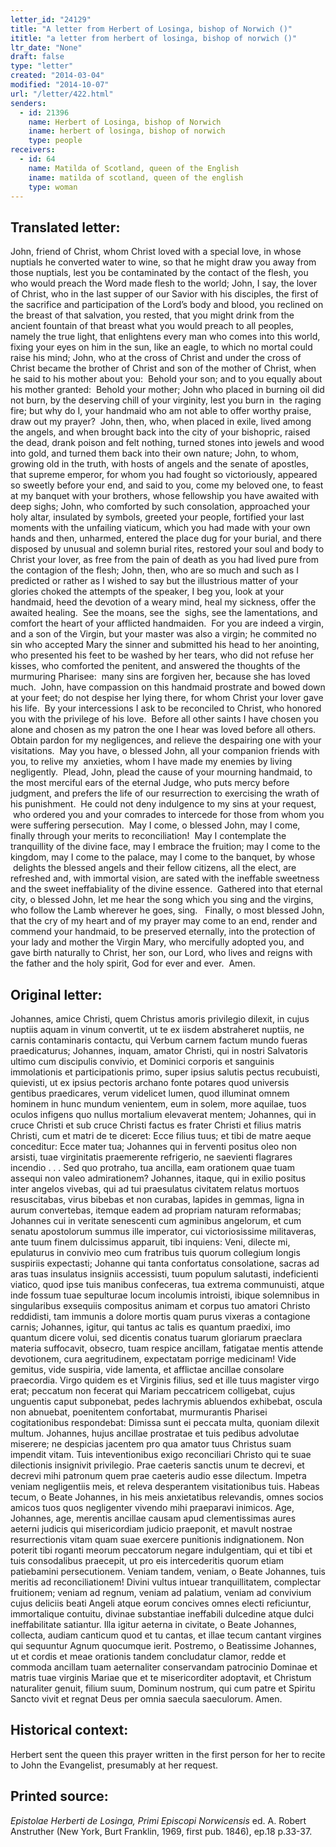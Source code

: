 ```yaml
---
letter_id: "24129"
title: "A letter from Herbert of Losinga, bishop of Norwich ()"
ititle: "a letter from herbert of losinga, bishop of norwich ()"
ltr_date: "None"
draft: false
type: "letter"
created: "2014-03-04"
modified: "2014-10-07"
url: "/letter/422.html"
senders:
  - id: 21396
    name: Herbert of Losinga, bishop of Norwich
    iname: herbert of losinga, bishop of norwich
    type: people
receivers:
  - id: 64
    name: Matilda of Scotland, queen of the English
    iname: matilda of scotland, queen of the english
    type: woman
---
```

<h2> Translated letter:</h2><p>John, friend of Christ, whom Christ loved with a special love, in whose nuptials he converted water to wine, so that he might draw you away from those nuptials, lest you be contaminated by the contact of the flesh, you who would preach the Word made flesh to the world; John, I say, the lover of Christ, who in the last supper of our Savior with his disciples, the first of the sacrifice and participation of the Lord’s body and blood, you reclined on the breast of that salvation, you rested, that you might drink from the ancient fountain of that breast what you would preach to all peoples, namely the true light, that enlightens every man who comes into this world, fixing your eyes on him in the sun, like an eagle, to which no mortal could raise his mind; John, who at the cross of Christ and under the cross of Christ became the brother of Christ and son of the mother of Christ, when he said to his mother about you:&nbsp; Behold your son; and to you equally about his mother granted:&nbsp; Behold your mother; John who placed in burning oil did not burn, by the deserving chill of your virginity, lest you burn in&nbsp; the raging fire; but why do I, your handmaid who am not able to offer worthy praise, draw out my prayer?&nbsp; John, then, who, when placed in exile, lived among the angels, and when brought back into the city of your bishopric, raised the dead, drank poison and felt nothing, turned stones into jewels and wood into gold, and turned them back into their own nature; John, to whom, growing old in the truth, with hosts of angels and the senate of apostles, that supreme emperor, for whom you had fought so victoriously, appeared so sweetly before your end, and said to you, come my beloved one, to feast at my banquet with your brothers, whose fellowship you have awaited with deep sighs; John, who comforted by such consolation, approached your holy altar, insulated by symbols, greeted your people, fortified your last moments with the unfailing viaticum, which you had made with your own hands and then, unharmed, entered the place dug for your burial, and there disposed by unusual and solemn burial rites, restored your soul and body to Christ your lover, as free from the pain of death as you had lived pure from the contagion of the flesh; John, then, who are so much and such as I predicted or rather as I wished to say but the illustrious matter of your glories choked the attempts of the speaker, I beg you, look at your handmaid, heed the devotion of a weary mind, heal my sickness, offer the awaited healing.&nbsp; See the moans, see the &nbsp;sighs, see the lamentations, and comfort the heart of your afflicted handmaiden.&nbsp; For you are indeed a virgin, and a son of the Virgin, but your master was also a virgin; he commited no sin who accepted Mary the sinner and submitted his head to her anointing, who presented his feet to be washed by her tears, who did not refuse her kisses, who comforted the penitent, and answered the thoughts of the murmuring Pharisee: &nbsp;many sins are forgiven her, because she has loved much.&nbsp; John, have compassion on this handmaid prostrate and bowed down at your feet; do not despise her lying there, for whom Christ your lover gave his life. &nbsp;By your intercessions I ask to be reconciled to Christ, who honored you with the privilege of his love.&nbsp; Before all other saints I have chosen you alone and chosen as my patron the one I hear was loved before all others.&nbsp; Obtain pardon for my negligences, and relieve the despairing one with your visitations.&nbsp; May you have, o blessed John, all your companion friends with you, to relive my&nbsp; anxieties, whom I have made my enemies by living negligently.&nbsp; Plead, John, plead the cause of your mourning handmaid, to the most merciful ears of the eternal Judge, who puts mercy before judgment, and prefers the life of our resurrection to exercising the wrath of his punishment.&nbsp; He could not deny indulgence to my sins at your request, &nbsp;who ordered you and your comrades to intercede for those from whom you were suffering persecution.&nbsp; May I come, o blessed John, may I come, finally through your merits to reconciliation! &nbsp;May I contemplate the tranquillity of the divine face, may I embrace the fruition; may I come to the kingdom, may I come to the palace, may I come to the banquet, by whose &nbsp;delights the blessed angels and their fellow citizens, all the elect, are refreshed and, with immortal vision, are sated with the ineffable sweetness and the sweet ineffabiality of the divine essence.&nbsp; Gathered into that eternal city, o blessed John, let me hear the song which you sing and the virgins, who follow the Lamb wherever he goes, sing. &nbsp;&nbsp;Finally, o most blessed John, that the cry of my heart and of my prayer may come to an end, render and commend your handmaid, to be preserved eternally, into the protection of your lady and mother the Virgin Mary, who mercifully adopted you, and gave birth naturally to Christ, her son, our Lord, who lives and reigns with the father and the holy spirit, God for ever and ever.&nbsp; Amen.</p><h2 class="mt-4"> Original letter:</h2>Johannes, amice Christi, quem Christus amoris privilegio dilexit, in cujus nuptiis aquam in vinum convertit, ut te ex iisdem abstraheret nuptiis, ne carnis contaminaris contactu, qui Verbum carnem factum mundo fueras praedicaturus; Johannes, inquam, amator Christi, qui in nostri Salvatoris ultimo cum discipulis convivio, et Dominici corporis et sanguinis immolationis et participationis primo, super ipsius salutis pectus recubuisti, quievisti, ut ex ipsius pectoris archano fonte potares quod universis gentibus praedicares, verum videlicet lumen, quod illuminat omnem hominem in hunc mundum venientem, eum in solem, more aquilae, tuos oculos infigens quo nullus mortalium elevaverat mentem; Johannes, qui in cruce Christi et sub cruce Christi factus es frater Christi et filius matris Christi, cum et matri de te diceret:  Ecce filius tuus; et tibi de matre aeque conceditur:  Ecce mater tua; Johannes qui in ferventi positus oleo non arsisti, tuae virginitatis praemerente refrigerio, ne saevienti flagrares incendio . . .  Sed quo protraho, tua ancilla, eam orationem quae tuam assequi non valeo admirationem?  Johannes, itaque, qui in exilio positus inter angelos vivebas, qui ad tui praesulatus civitatem relatus mortuos resuscitabas, virus bibebas et non curabas, lapides in gemmas, ligna in aurum convertebas, itemque eadem ad propriam naturam reformabas; Johannes cui in veritate senescenti cum agminibus angelorum, et cum senatu apostolorum summus ille imperator, cui victoriosissime militaveras, ante tuum finem dulcissimus apparuit, tibi inquiens:  Veni, dilecte mi, epulaturus in convivio meo cum fratribus tuis quorum collegium longis suspiriis expectasti; Johanne qui tanta confortatus consolatione, sacras ad aras tuas insulatus insigniis accessisti, tuum populum salutasti, indeficienti viatico, quod ipse tuis manibus confeceras, tua extrema communuisti, atque inde fossum tuae sepulturae locum incolumis introisti, ibique solemnibus in singularibus exsequiis compositus animam et corpus tuo amatori Christo reddidisti, tam immunis a dolore mortis quam purus vixeras a contagione carnis; Johannes, igitur, qui tantus ac talis es quantum praedixi, imo quantum dicere volui, sed dicentis conatus tuarum gloriarum praeclara materia suffocavit, obsecro, tuam respice ancillam, fatigatae mentis attende devotionem, cura aegritudinem, expectatam porrige medicinam!  Vide gemitus, vide suspiria, vide lamenta, et afflictae ancillae consolare praecordia.  Virgo quidem es et Virginis filius, sed et ille tuus magister virgo erat; peccatum non fecerat qui Mariam peccatricem colligebat, cujus unguentis caput subponebat, pedes lachrymis abluendos exhibebat, oscula non abnuebat, poenitentem confortabat, murmurantis Pharisei cogitationibus respondebat:  Dimissa sunt ei peccata multa, quoniam dilexit multum.  Johannes, hujus ancillae prostratae et tuis pedibus advolutae miserere; ne despicias jacentem pro qua amator tuus Christus suam impendit vitam.  Tuis inteventionibus exigo reconciliari Christo qui te suae dilectionis insignivit privilegio.  Prae caeteris sanctis unum te decrevi, et decrevi mihi patronum quem prae caeteris audio esse dilectum.  Impetra veniam negligentiis meis, et releva desperantem visitationibus tuis.  Habeas tecum, o Beate Johannes, in his meis anxietatibus relevandis, omnes socios amicos tuos quos negligenter vivendo mihi praeparavi inimicos.  Age, Johannes, age, merentis ancillae causam apud clementissimas aures aeterni judicis qui misericordiam judicio praeponit, et mavult nostrae resurrectionis vitam quam suae exercere punitionis indignationem.  Non poterit tibi roganti meorum peccatorum negare indulgentiam, qui et tibi et tuis consodalibus praecepit, ut pro eis intercederitis quorum etiam patiebamini persecutionem.  Veniam tandem, veniam, o Beate Johannes, tuis meritis ad reconciliationem!  Divini vultus intuear tranquillitatem, complectar fruitionem; veniam ad regnum, veniam ad palatium, veniam ad convivium cujus deliciis beati Angeli atque eorum concives omnes electi reficiuntur, immortalique contuitu, divinae substantiae ineffabili dulcedine atque dulci ineffabilitate satiantur.  Illa igitur aeterna in civitate, o Beate Johannes, collecta, audiam canticum quod et tu cantas, et illae tecum cantant virgines qui sequuntur Agnum quocumque ierit.  Postremo, o Beatissime Johannes, ut et cordis et meae orationis tandem concludatur clamor, redde et commoda ancillam tuam aeternaliter conservandam patrocinio Dominae et matris tuae virginis Mariae que et te misericorditer adoptavit, et Christum naturaliter genuit, filium suum, Dominum nostrum, qui cum patre et Spiritu Sancto vivit et regnat Deus per omnia saecula saeculorum.  Amen.
<h2 class="mt-4"> Historical context:</h2>Herbert sent the queen this prayer written in the first person for her to recite to John the Evangelist, presumably at her request.
<h2 class="mt-4"> Printed source:</h2><p><em>Epistolae Herberti de Losinga, Primi Episcopi Norwicensis</em> ed. A. Robert Anstruther (New York, Burt Franklin, 1969, first pub. 1846), ep.18 p.33-37.</p>